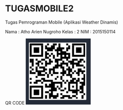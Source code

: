 # TUGASMOBILE2
Tugas Pemrograman Mobile (Aplikasi Weather Dinamis) 

Nama  : Atho Arien Nugroho
Kelas : 2
NIM   : 2015150114

QR CODE 
<img src="QR.PNG">
